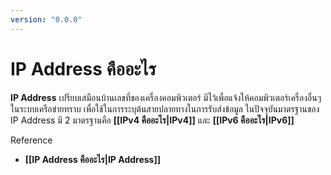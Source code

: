 ```yaml
---
version: "0.0.0"
---
```

# IP Address คืออะไร
**IP Address** เปรียบเสมือนบ้านเลขที่ของเครื่องคอมพิวเตอร์ มีไว้เพื่อแจ้งให้คอมพิวเตอร์เครื่องอื่นๆ ในระบบเครือข่ายทราบ เพื่อใช้ในการระบุต้นสายปลายทางในการรับส่งข้อมูล ในปัจจุบันมาตรฐานของ IP Address มี 2 มาตรฐานคือ **[[IPv4 คืออะไร|IPv4]]** และ **[[IPv6 คืออะไร|IPv6]]**

Reference
- **[[IP Address คืออะไร|IP Address]]**